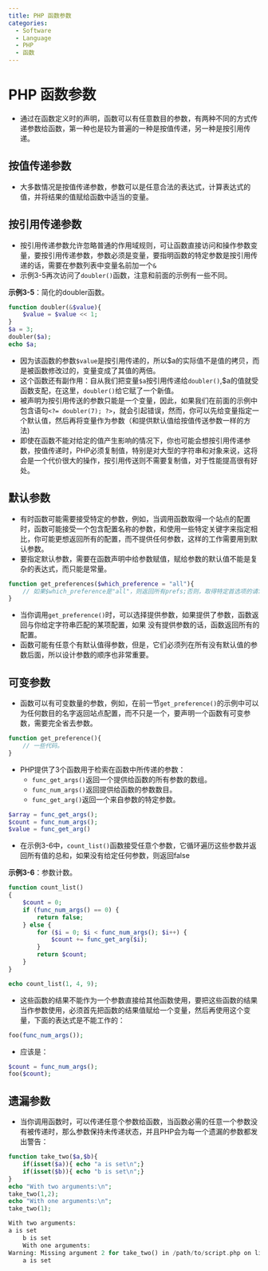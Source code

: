 ```yaml
---
title: PHP 函数参数
categories:
  - Software
  - Language
  - PHP
  - 函数
---
```

# PHP 函数参数

- 通过在函数定义时的声明，函数可以有任意数目的参数，有两种不同的方式传递参数给函数，第一种也是较为普遍的一种是按值传递，另一种是按引用传递。

## 按值传递参数

- 大多数情况是按值传递参数，参数可以是任意合法的表达式，计算表达式的值，并将结果的值赋给函数中适当的变量。

## 按引用传递参数

- 按引用传递参数允许忽略普通的作用域规则，可让函数直接访问和操作参数变量，要按引用传递参数，参数必须是变量，要指明函数的特定参数是按引用传递的话，需要在参数列表中变量名前加一个`&`
- 示例3-5再次访问了`doubler()`函数，注意和前面的示例有一些不同。

**示例3-5**：简化的doubler函数。

```php
function doubler(&$value){
    $value = $value << 1;
}
$a = 3;
doubler($a);
echo $a;
```

- 因为该函数的参数`$value`是按引用传递的，所以\$a的实际值不是值的拷贝，而是被函数修改过的，变量变成了其值的两倍。
- 这个函数还有副作用：自从我们把变量`$a`按引用传递给`doubler()`,​\$a的值就受函数支配，在这里，`doubler()`给它赋了一个新值。
- 被声明为按引用传送的参数只能是一个变量，因此，如果我们在前面的示例中包含语句`<?= doubler(7); ?>`，就会引起错误，然而，你可以先给变量指定一个默认值，然后再将变量作为参数（和提供默认值给按值传送参数一样的方法)
- 即使在函数不能对给定的值产生影响的情况下，你也可能会想按引用传递参数，按值传递时，PHP必须复制值，特别是对大型的字符串和对象来说，这将会是一个代价很大的操作，按引用传送则不需要复制值，对于性能提高很有好处。

## 默认参数

- 有时函数可能需要接受特定的参数，例如，当调用函数取得一个站点的配置时，函数可能接受一个包含配置名称的参数，和使用一些特定关键字来指定相比，你可能更想返回所有的配置，而不提供任何参数，这样的工作需要用到默认参数。
- 要指定默认参数，需要在函数声明中给参数赋值，赋给参数的默认值不能是复杂的表达式，而只能是常量。

```php
function get_preferences($which_preference = "all"){
    // 如果$which_preference是"all"，则返回所有prefs;否则，取得特定首选项的请求。
}
```

- 当你调用`get_preference()`时，可以选择提供参数，如果提供了参数，函数返回与你给定字符串匹配的某项配置，如果	没有提供参数的话，函数返回所有的配置。
- 函数可能有任意个有默认值得参数，但是，它们必须列在所有没有默认值的参数后面，所以设计参数的顺序也非常重要。

## 可变参数

- 函数可以有可变数量的参数，例如，在前一节`get_preference()`的示例中可以为任何数目的名字返回站点配置，而不只是一个，要声明一个函数有可变参数，需要完全省去参数。

```php
function get_preference(){
    // 一些代码。
}
```

- PHP提供了3个函数用于检索在函数中所传递的参数：
    - `func_get_args()`返回一个提供给函数的所有参数的数组。
    - `func_num_args()`返回提供给函数的参数数目。
    - `func_get_arg()`返回一个来自参数的特定参数。

```php
$array = func_get_args();
$count = func_num_args();
$value = func_get_arg()
```

- 在示例3-6中，`count_list()`函数接受任意个参数，它循环遍历这些参数并返回所有值的总和，如果没有给定任何参数，则返回false

**示例3-6**：参数计数。

```php
function count_list()
{
    $count = 0;
    if (func_num_args() == 0) {
        return false;
    } else {
        for ($i = 0; $i < func_num_args(); $i++) {
            $count += func_get_arg($i);
        }
        return $count;
    }
}

echo count_list(1, 4, 9);
```

- 这些函数的结果不能作为一个参数直接给其他函数使用，要把这些函数的结果当作参数使用，必须首先把函数的结果值赋给一个变量，然后再使用这个变量，下面的表达式是不能工作的：

```php
foo(func_num_args());
```

- 应该是：

```php
$count = func_num_args();
foo($count);
```

## 遗漏参数

- 当你调用函数时，可以传递任意个参数给函数，当函数必需的任意一个参数没有被传递时，那么参数保持未传递状态，并且PHP会为每一个遗漏的参数都发出警告：

```php
function take_two($a,$b){
    if(isset($a)){ echo "a is set\n";}
    if(isset($b)){ echo "b is set\n";}
}
echo "With two arguments:\n";
take_two(1,2);
echo "With one arguments:\n";
take_two(1);

With two arguments:
a is set
    b is set
    With one arguments:
Warning: Missing argument 2 for take_two() in /path/to/script.php on line 6
    a is set
```


